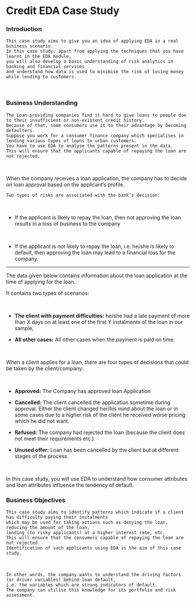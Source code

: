 # Credit EDA Case Study

### Introduction

    This case study aims to give you an idea of applying EDA in a real business scenario. 
    In this case study, apart from applying the techniques that you have learnt in the EDA module, 
    you will also develop a basic understanding of risk analytics in banking and financial services 
    and understand how data is used to minimise the risk of losing money while lending to customers.

<br>

### Business Understanding

    The Loan-providing companies find it hard to give loans to people due to their insufficient or non-existent credit history. 
    Because of that, some consumers use it to their advantage by becoming defaulters. 
    Suppose you work for a consumer finance company which specialises in lending various types of loans to urban customers. 
    You have to use EDA to analyse the patterns present in the data. 
    This will ensure that the applicants capable of repaying the loan are not rejected.

<br>

When the company receives a loan application, the company has to decide on loan approval based on the applicant’s profile. 

    Two types of risks are associated with the bank’s decision:

<br>

- If the applicant is likely to repay the loan, then not approving the loan results in a loss of business to the company

<br>

- If the applicant is not likely to repay the loan, i.e. he/she is likely to default, 
then approving the loan may lead to a financial loss for the company.<br>

--------

The data given below contains information about the loan application at the time of applying for the loan. 

It contains two types of scenarios:

<br>

- **The client with payment difficulties:** he/she had a late payment of more than X days on at least one of the first Y instalments of the loan in our sample,<br>

- **All other cases:** All other cases when the payment is paid on time.

<br>

When a client applies for a loan, there are four types of decisions that could be taken by the client/company:

<br>

- **Approved:** The Company has approved loan Application<br>

- **Cancelled:** The client cancelled the application sometime during approval. Either the client changed her/his mind about the loan or in some cases due to a higher risk of the client he received worse pricing which he did not want.<br>

- **Refused:** The company had rejected the loan (because the client does not meet their requirements etc.).<br>

- **Unused offer:**  Loan has been cancelled by the client but at different stages of the process.<br>

<br>

In this case study, you will use EDA to understand how consumer attributes and loan attributes influence the tendency of default.<br>
 

### Business Objectives

    This case study aims to identify patterns which indicate if a client has difficulty paying their instalments
    which may be used for taking actions such as denying the loan, reducing the amount of the loan, 
    lending (to risky applicants) at a higher interest rate, etc. 
    This will ensure that the consumers capable of repaying the loan are not rejected. 
    Identification of such applicants using EDA is the aim of this case study.

 <br>

    In other words, the company wants to understand the driving factors (or driver variables) behind loan default, 
    i.e. the variables which are strong indicators of default.  
    The company can utilise this knowledge for its portfolio and risk assessment.

<br>

